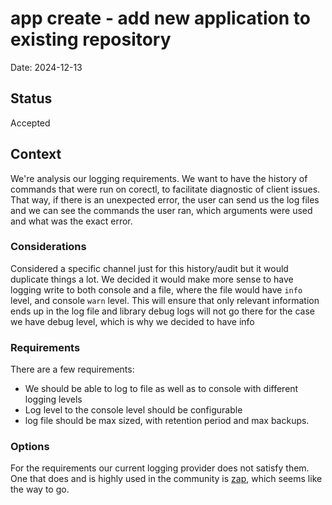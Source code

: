 # app create - add new application to existing repository

Date: 2024-12-13

## Status

Accepted

## Context

We're analysis our logging requirements. We want to have the history of commands that were run on corectl, 
to facilitate diagnostic of client issues. 
That way, if there is an unexpected error, the user can send us the log files and we
can see the commands the user ran, which arguments were used and what was the exact error.



### Considerations

Considered a specific channel just for this history/audit but it would duplicate things a lot. We decided it would make more sense to have
logging write to both console and a file, where the file would have `info` level, and console `warn` level. This will ensure that only relevant
information ends up in the log file and library debug logs will not go there for the case we have debug level, which is why we decided to have info

### Requirements

There are a few requirements:
* We should be able to log to file as well as to console with different logging levels
* Log level to the console level should be configurable
* log file should be max sized, with retention period and max backups.

### Options

For the requirements our current logging provider does not satisfy them. One that does and is highly used in the community 
is [zap](https://github.com/uber-go/zap), which seems like the way to go.